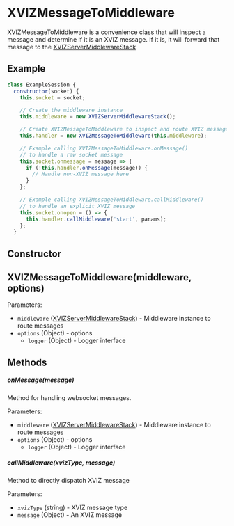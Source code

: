 # XVIZMessageToMiddleware

XVIZMessageToMiddleware is a convenience class that will inspect a message and determine if it is an
XVIZ message. If it is, it will forward that message to the
[XVIZServerMiddlewareStack](/docs/api-reference/server/xviz-server-middleware-stack.md)

## Example

```js
class ExampleSession {
  constructor(socket) {
    this.socket = socket;

    // Create the middleware instance
    this.middleware = new XVIZServerMiddlewareStack();

    // Create XVIZMessageToMiddleware to inspect and route XVIZ messages
    this.handler = new XVIZMessageToMiddleware(this.middleware);

    // Example calling XVIZMessageToMiddleware.onMessage()
    // to handle a raw socket message
    this.socket.onmessage = message => {
      if (!this.handler.onMessage(message)) {
        // Handle non-XVIZ message here
      }
    };

    // Example calling XVIZMessageToMiddleware.callMiddleware()
    // to handle an explicit XVIZ message
    this.socket.onopen = () => {
      this.handler.callMiddleware('start', params);
    };
  }
```

## Constructor

## XVIZMessageToMiddleware(middleware, options)

Parameters:

- `middleware`
  ([XVIZServerMiddlewareStack](/docs/api-reference/server/xviz-server-middleware-stack.md)) -
  Middleware instance to route messages
- `options` (Object) - options
  - `logger` (Object) - Logger interface

## Methods

##### onMessage(message)

Method for handling websocket messages.

Parameters:

- `middleware`
  ([XVIZServerMiddlewareStack](/docs/api-reference/server/xviz-server-middleware-stack.md)) -
  Middleware instance to route messages
- `options` (Object) - options
  - `logger` (Object) - Logger interface

##### callMiddleware(xvizType, message)

Method to directly dispatch XVIZ message

Parameters:

- `xvizType` (string) - XVIZ message type
- `message` (Object) - An XVIZ message
